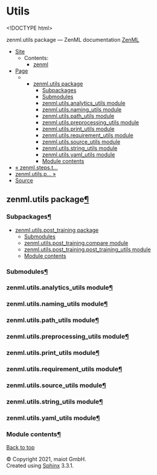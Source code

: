 # Utils

&lt;!DOCTYPE html&gt;

zenml.utils package — ZenML documentation [ZenML](https://github.com/maiot-io/zenml/tree/6be0fdee8f24521c23cd6da945592183a59e7693/docs/sphinx_docs/_build/html/index.html)

* [Site](https://github.com/maiot-io/zenml/tree/6be0fdee8f24521c23cd6da945592183a59e7693/docs/sphinx_docs/_build/html/index.html)
  * Contents:
    * [zenml](https://github.com/maiot-io/zenml/tree/6be0fdee8f24521c23cd6da945592183a59e7693/docs/sphinx_docs/_build/html/modules.html)
* [Page](./)
  * * [zenml.utils package](./)
      * [Subpackages](./#subpackages)
      * [Submodules](./#submodules)
      * [zenml.utils.analytics\_utils module](./#zenml-utils-analytics-utils-module)
      * [zenml.utils.naming\_utils module](./#zenml-utils-naming-utils-module)
      * [zenml.utils.path\_utils module](./#zenml-utils-path-utils-module)
      * [zenml.utils.preprocessing\_utils module](./#zenml-utils-preprocessing-utils-module)
      * [zenml.utils.print\_utils module](./#zenml-utils-print-utils-module)
      * [zenml.utils.requirement\_utils module](./#zenml-utils-requirement-utils-module)
      * [zenml.utils.source\_utils module](./#zenml-utils-source-utils-module)
      * [zenml.utils.string\_utils module](./#zenml-utils-string-utils-module)
      * [zenml.utils.yaml\_utils module](./#zenml-utils-yaml-utils-module)
      * [Module contents](./#module-contents)
* [ « zenml.steps.t...](../zenml.steps/zenml.steps.trainer/zenml.steps.trainer.tensorflow_trainers.md)
* [ zenml.utils.p... »](zenml.utils.post_training.md)
* [Source](https://github.com/maiot-io/zenml/tree/6be0fdee8f24521c23cd6da945592183a59e7693/docs/sphinx_docs/_build/html/_sources/zenml.utils.rst.txt)

## zenml.utils package[¶](./#zenml-utils-package)

### Subpackages[¶](./#subpackages)

* [zenml.utils.post\_training package](zenml.utils.post_training.md)
  * [Submodules](zenml.utils.post_training.md#submodules)
  * [zenml.utils.post\_training.compare module](zenml.utils.post_training.md#zenml-utils-post-training-compare-module)
  * [zenml.utils.post\_training.post\_training\_utils module](zenml.utils.post_training.md#zenml-utils-post-training-post-training-utils-module)
  * [Module contents](zenml.utils.post_training.md#module-contents)

### Submodules[¶](./#submodules)

### zenml.utils.analytics\_utils module[¶](./#zenml-utils-analytics-utils-module)

### zenml.utils.naming\_utils module[¶](./#zenml-utils-naming-utils-module)

### zenml.utils.path\_utils module[¶](./#zenml-utils-path-utils-module)

### zenml.utils.preprocessing\_utils module[¶](./#zenml-utils-preprocessing-utils-module)

### zenml.utils.print\_utils module[¶](./#zenml-utils-print-utils-module)

### zenml.utils.requirement\_utils module[¶](./#zenml-utils-requirement-utils-module)

### zenml.utils.source\_utils module[¶](./#zenml-utils-source-utils-module)

### zenml.utils.string\_utils module[¶](./#zenml-utils-string-utils-module)

### zenml.utils.yaml\_utils module[¶](./#zenml-utils-yaml-utils-module)

### Module contents[¶](./#module-contents)

[Back to top](./)

© Copyright 2021, maiot GmbH.  
Created using [Sphinx](http://sphinx-doc.org/) 3.3.1.

